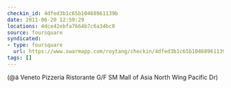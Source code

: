 ```yaml
---
checkin_id: 4dfed3b1c65b10468961139b
date: 2011-06-20 12:59:29
locations: 4dce42ebfa7664b7c6a34bc0
source: foursquare
syndicated:
- type: foursquare
  url: https://www.swarmapp.com/roytang/checkin/4dfed3b1c65b10468961139b
tags: []
---
```


 (@ä Veneto Pizzeria Ristorante G/F SM Mall of Asia North Wing Pacific Dr)